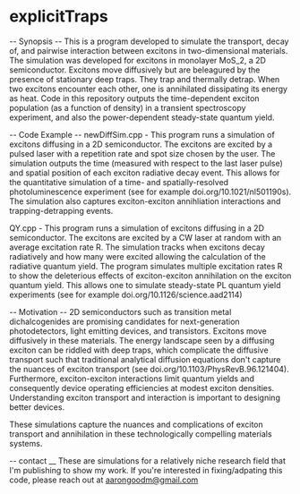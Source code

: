 # explicitTraps

-- Synopsis --
This is a program developed to simulate the transport, decay of, and pairwise interaction between excitons in two-dimensional materials. The simulation was developed for excitons in monolayer MoS_2, a 2D semiconductor. Excitons move diffusively but are beleagured by the presence of stationary deep traps. They trap and thermally detrap. When two excitons encounter each other, one is annihilated dissipating its energy as heat. Code in this repository outputs the time-dependent exciton population (as a function of density) in a transient spectroscopy experiment, and also the power-dependent steady-state quantum yield. 


-- Code Example --
newDiffSim.cpp - 
This program runs a simulation of excitons diffusing in a 2D semiconductor. The excitons are excited by a pulsed laser with a repetition rate and spot size chosen by the user. The simulation outputs the time (measured with respect to the last laser pulse) and spatial position of each exciton radiative decay event. This allows for the quantitative simulation of a time- and spatially-resolved photoluminescence experiment (see for example doi.org/10.1021/nl501190s). The simulation also captures exciton-exciton annihliation interactions and trapping-detrapping events.

QY.cpp - 
This program runs a simulation of excitons diffusing in a 2D semiconductor. The excitons are excited by a CW laser at random with an average excitation rate R. The simulation tracks when excitons decay radiatively and how many were excited allowing the calculation of the radiative quantum yield. The program simulates multiple excitation rates R to show the deleterious effects of exciton-exciton annihilation on the exciton quantum yield. This allows one to simulate steady-state PL quantum yield experiments (see for example doi.org/10.1126/science.aad2114)


-- Motivation --
2D semiconductors such as transition metal dichalcogenides are promising candidates for next-generation photodetectors, light emitting devices, and transistors. Excitons move diffusively in these materials. The energy landscape seen by a diffusing exciton can be riddled with deep traps, which complicate the diffusive transport such that traditional analytical diffusion equations don't capture the nuances of exciton transport (see doi.org/10.1103/PhysRevB.96.121404). Furthermore, exciton-exciton interactions limit quantum yields and consequently device operating efficiencies at modest exciton densities. Understanding exciton transport and interaction is important to designing better devices.

These simulations capture the nuances and complications of exciton transport and annihilation in these technologically compelling materials systems.


-- contact __
These are simulations for a relatively niche research field that I'm publishing to show my work. If you're interested in fixing/adpating this code, please reach out at aarongoodm@gmail.com

 
